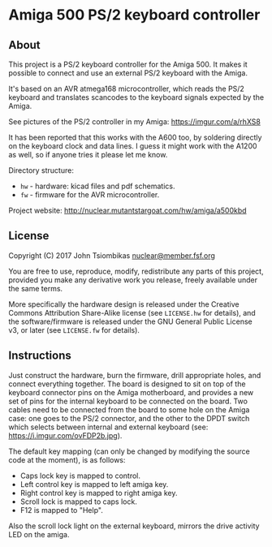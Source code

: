 Amiga 500 PS/2 keyboard controller
==================================

About
-----
This project is a PS/2 keyboard controller for the Amiga 500. It makes it
possible to connect and use an external PS/2 keyboard with the Amiga.

It's based on an AVR atmega168 microcontroller, which reads the PS/2 keyboard
and translates scancodes to the keyboard signals expected by the Amiga.

See pictures of the PS/2 controller in my Amiga: https://imgur.com/a/rhXS8

It has been reported that this works with the A600 too, by soldering directly
on the keyboard clock and data lines. I guess it might work with the A1200 as
well, so if anyone tries it please let me know.

Directory structure:

  * `hw` - hardware: kicad files and pdf schematics.
  * `fw` - firmware for the AVR microcontroller.

Project website: http://nuclear.mutantstargoat.com/hw/amiga/a500kbd

License
-------
Copyright (C) 2017 John Tsiombikas <nuclear@member.fsf.org>

You are free to use, reproduce, modify, redistribute any parts of this project,
provided you make any derivative work you release, freely available under the
same terms.

More specifically the hardware design is released under the Creative Commons
Attribution Share-Alike license (see `LICENSE.hw` for details), and the
software/firmware is released under the GNU General Public License v3, or later
(see `LICENSE.fw` for details).

Instructions
------------
Just construct the hardware, burn the firmware, drill appropriate holes, and
connect everything together. The board is designed to sit on top of the keyboard
connector pins on the Amiga motherboard, and provides a new set of pins for the
internal keyboard to be connected on the board. Two cables need to be connected
from the board to some hole on the Amiga case: one goes to the PS/2 connector,
and the other to the DPDT switch which selects between internal and external
keyboard (see: https://i.imgur.com/ovFDP2b.jpg).

The default key mapping (can only be changed by modifying the source code at the
moment), is as follows:

  * Caps lock key is mapped to control.
  * Left control key is mapped to left amiga key.
  * Right control key is mapped to right amiga key.
  * Scroll lock is mapped to caps lock.
  * F12 is mapped to "Help".

Also the scroll lock light on the external keyboard, mirrors the drive activity
LED on the amiga.
